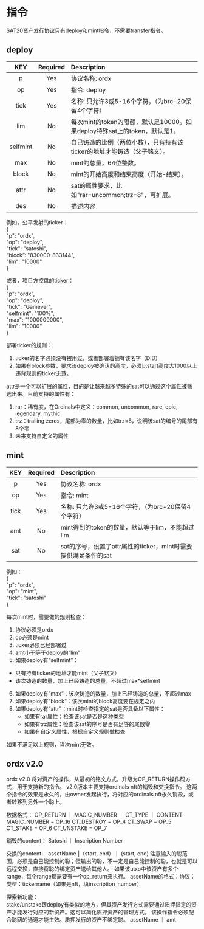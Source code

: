 指令
====


SAT20资产发行协议只有deploy和mint指令，不需要transfer指令。


deploy
----

| KEY | Required | Description |
| :---: | :---: | :------- |
| p	| Yes | 协议名称: ordx |
| op | Yes | 指令: deploy |
| tick | Yes | 名称: 只允许3或5-16个字符，（为brc-20保留4个字符） |
| lim | No | 每次mint的token的限额，默认是10000。如果deploy特殊sat上的token，默认是1。 |
| selfmint | No | 自己铸造的比例（两位小数），只有持有该ticker的地址才能铸造（父子铭文）。 |
| max | No | mint的总量，64位整数。 |
| block | No | mint的开始高度和结束高度（开始-结束）。|
| attr | No | sat的属性要求，比如"rar=uncommon;trz=8"，可扩展。 |
| des | No | 描述内容 |


例如，公平发射的ticker：  
{   
  "p": "ordx",  
  "op": "deploy",  
  "tick": "satoshi",  
  “block”: "830000-833144",  
  "lim": "10000"  
}  

或者，项目方控盘的ticker：  
{   
  "p": "ordx",  
  "op": "deploy",  
  "tick": "Gamever",  
  "selfmint": "100%",  
  "max": "1000000000",  
  "lim": "10000"  
}  

部署ticker的规则：
1. ticker的名字必须没有被用过，或者部署着拥有该名字（DID）
2. 如果有block参数，要求该deploy被确认的高度，必须比start高度大1000以上
违背规则的ticker无效。


attr是一个可以扩展的属性，目的是让越来越多特殊的sat可以通过这个属性被筛选出来。目前支持的属性有：
1. rar：稀有度，在Ordinals中定义：common, uncommon, rare, epic, legendary, mythic 
2. trz：trailing zeros，尾部为零的数量，比如trz=8，说明该sat的编号的尾部有8个零  
3. 未来支持自定义的属性


mint
----

| KEY | Required | Description |
| :---: | :---: | :------- |
| p	| Yes | 协议名称: ordx |
| op | Yes | 指令: mint |
| tick | Yes | 名称: 只允许3或5-16个字符，（为brc-20保留4个字符） |
| amt | No | mint得到的token的数量，默认等于lim，不能超过lim |
| sat | No | sat的序号，设置了attr属性的ticker，mint时需要提供满足条件的sat |


例如：  
{  
  "p": "ordx",  
  "op": "mint",  
  "tick": "satoshi"  
}   

每次mint时，需要做的规则检查：
1. 协议必须是ordx
2. op必须是mint
3. ticker必须已经部署过
4. amt小于等于deploy的“lim”
5. 如果deploy有“selfmint”：
  * 只有持有ticker的地址才能mint（父子铭文）
  * 该次铸造的数量，加上已经铸造的总量，不超过max*selfmint
6. 如果deploy有”max“：该次铸造的数量，加上已经铸造的总量，不超过max
6. 如果deploy有”block“：该次mint的block高度要在规定之内
7. 如果deploy有“attr”：mint时检查指定的sat是否具备以下属性：
    * 如果有rar属性：检查该sat是否是这种类型
    * 如果有trz属性：检查该sat的序号是否有足够的尾数零
    * 如果有自定义属性，根据自定义规则做检查

如果不满足以上规则，当次mint无效。



ordx v2.0
----
ordx v2.0 将对资产的操作，从最初的铭文方式，升级为OP_RETURN操作码方式，用于支持新的指令。
v2.0版本主要支持ordinals nft的销毁和交换指令。
这两个指令的效果是永久的，由owner发起执行，将对应的ordinals nft永久销毁，或者转移到另外一个聪上。

数据格式：
OP_RETURN ｜ MAGIC_NUMBER ｜ CT_TYPE ｜ CONTENT
MAGIC_NUMBER = OP_16
CT_DESTROY = OP_4
CT_SWAP = OP_5
CT_STAKE = OP_6
CT_UNSTAKE = OP_7


销毁的content：
Satoshi ｜ Inscription Number

交换的content：
assetName |（start, end）｜ (start, end)
注意输入的聪范围，必须是自己能控制的聪；但输出的聪，不一定是自己能控制的聪，也就是可以远程交换，直接将聪的绑定资产送给其他人。
如果该utxo中该资产有多个range，每个range都需要有一个op_return来执行。
assetName的格式：协议：类型：tickername（如果是nft，填inscription_number）

探索新功能：  
stake/unstake跟deploy有类似的地方，但其资产发行方式需要通过质押指定的资产才能发行对应的新资产。这可以简化质押资产的管理方式。
该操作指令必须配合聪网的通道才能生效。质押发行的资产不绑定聪。
assetName ｜ amt
